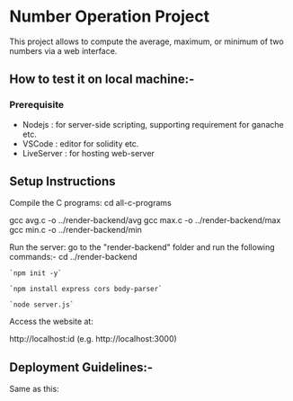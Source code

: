 # Number Operation Project

This project allows to compute the average, maximum, or minimum of two numbers via a web interface.
## How to test it on local machine:-
### Prerequisite 
- Nodejs : for server-side scripting, supporting requirement for ganache etc.
- VSCode : editor for solidity etc.
- LiveServer : for hosting web-server

## Setup Instructions

Compile the C programs:
cd all-c-programs

gcc avg.c -o ../render-backend/avg
gcc max.c -o ../render-backend/max
gcc min.c -o ../render-backend/min

Run the server:
go to the "render-backend" folder and run the following commands:-
  cd ../render-backend

    `npm init -y`
  
    `npm install express cors body-parser`
  
    `node server.js`


Access the website at:

http://localhost:id (e.g. http://localhost:3000)

## Deployment Guidelines:-

Same as this: 

